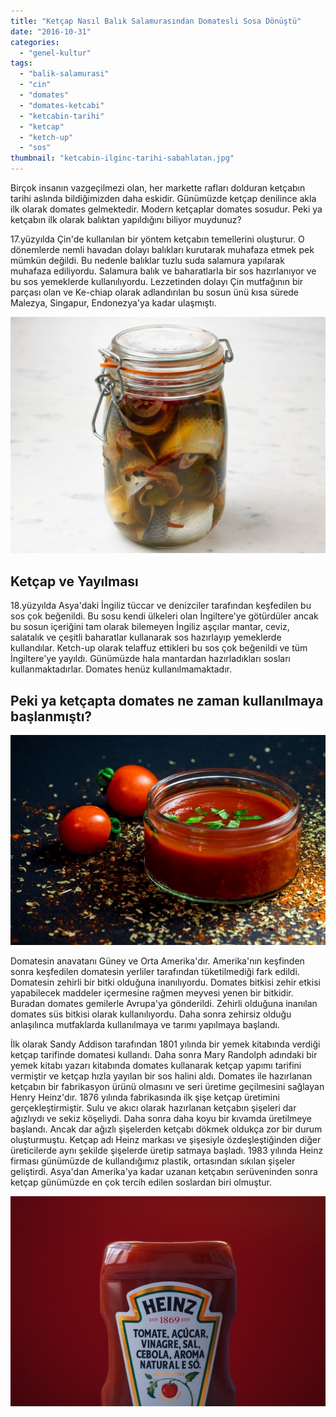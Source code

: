 ```yaml
---
title: "Ketçap Nasıl Balık Salamurasından Domatesli Sosa Dönüştü"
date: "2016-10-31"
categories: 
  - "genel-kultur"
tags: 
  - "balik-salamurasi"
  - "cin"
  - "domates"
  - "domates-ketcabi"
  - "ketcabin-tarihi"
  - "ketcap"
  - "ketch-up"
  - "sos"
thumbnail: "ketcabin-ilginc-tarihi-sabahlatan.jpg"
---
```


Birçok insanın vazgeçilmezi olan, her markette rafları dolduran ketçabın tarihi aslında bildiğimizden daha eskidir. Günümüzde ketçap denilince akla ilk olarak domates gelmektedir. Modern ketçaplar domates sosudur. Peki ya ketçabın ilk olarak balıktan yapıldığını biliyor muydunuz?

17.yüzyılda Çin'de kullanılan bir yöntem ketçabın temellerini oluşturur. O dönemlerde nemli havadan dolayı balıkları kurutarak muhafaza etmek pek mümkün değildi. Bu nedenle balıklar tuzlu suda salamura yapılarak muhafaza ediliyordu. Salamura balık ve baharatlarla bir sos hazırlanıyor ve bu sos yemeklerde kullanılıyordu. Lezzetinden dolayı Çin mutfağının bir parçası olan ve Ke-chiap olarak adlandırılan bu sosun ünü kısa sürede Malezya, Singapur, Endonezya'ya kadar ulaşmıştı.

![Balık salamurası](images/balik-salamurasi.jpg)

## Ketçap ve Yayılması

18.yüzyılda Asya'daki İngiliz tüccar ve denizciler tarafından keşfedilen bu sos çok beğenildi. Bu sosu kendi ülkeleri olan İngiltere'ye götürdüler ancak bu sosun içeriğini tam olarak bilemeyen İngiliz aşçılar mantar, ceviz, salatalık ve çeşitli baharatlar kullanarak sos hazırlayıp yemeklerde kullandılar. Ketch-up olarak telaffuz ettikleri bu sos çok beğenildi ve tüm İngiltere'ye yayıldı. Günümüzde hala mantardan hazırladıkları sosları kullanmaktadırlar. Domates henüz kullanılmamaktadır.

## Peki ya ketçapta domates ne zaman kullanılmaya başlanmıştı?

![Domates ketçabı](images/domates-ketcabi-sabahlatan.jpg)

Domatesin anavatanı Güney ve Orta Amerika'dır. Amerika'nın keşfinden sonra keşfedilen domatesin yerliler tarafından tüketilmediği fark edildi. Domatesin zehirli bir bitki olduğuna inanılıyordu. Domates bitkisi zehir etkisi yapabilecek maddeler içermesine rağmen meyvesi yenen bir bitkidir. Buradan domates gemilerle Avrupa'ya gönderildi. Zehirli olduğuna inanılan domates süs bitkisi olarak kullanılıyordu. Daha sonra zehirsiz olduğu anlaşılınca mutfaklarda kullanılmaya ve tarımı yapılmaya başlandı.

İlk olarak Sandy Addison tarafından 1801 yılında bir yemek kitabında verdiği ketçap tarifinde domatesi kullandı. Daha sonra Mary Randolph adındaki bir yemek kitabı yazarı kitabında domates kullanarak ketçap yapımı tarifini vermiştir ve ketçap hızla yayılan bir sos halini aldı. Domates ile hazırlanan ketçabın bir fabrikasyon ürünü olmasını ve seri üretime geçilmesini sağlayan Henry Heinz'dır. 1876 yılında fabrikasında ilk şişe ketçap üretimini gerçekleştirmiştir. Sulu ve akıcı olarak hazırlanan ketçabın şişeleri dar ağızlıydı ve sekiz köşeliydi. Daha sonra daha koyu bir kıvamda üretilmeye başlandı. Ancak dar ağızlı şişelerden ketçabı dökmek oldukça zor bir durum oluşturmuştu. Ketçap adı Heinz markası ve şişesiyle özdeşleştiğinden diğer üreticilerde aynı şekilde şişelerde üretip satmaya başladı. 1983 yılında Heinz firması günümüzde de kullandığımız plastik, ortasından sıkılan şişeler geliştirdi. Asya'dan Amerika'ya kadar uzanan ketçabın serüveninden sonra ketçap günümüzde en çok tercih edilen soslardan biri olmuştur.

![Heinz Ketçap](images/heinz-ketcap-sabahlatan.jpg)
